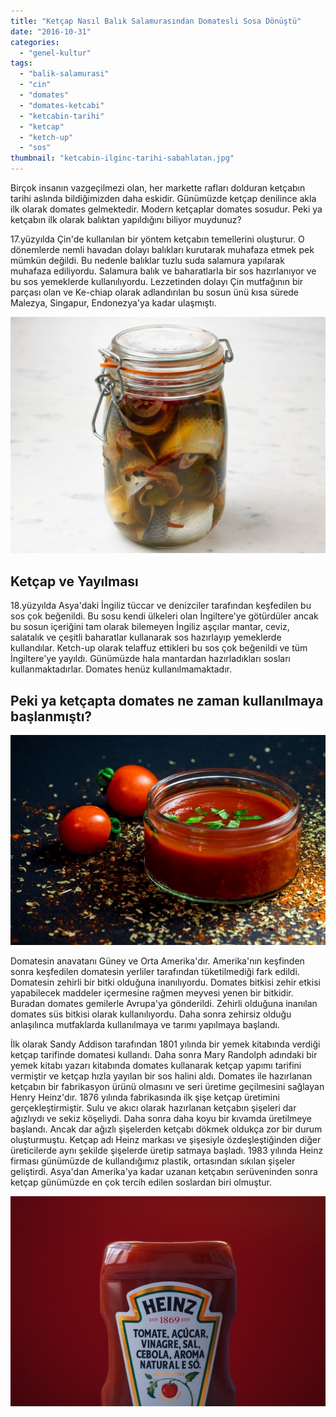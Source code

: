 ```yaml
---
title: "Ketçap Nasıl Balık Salamurasından Domatesli Sosa Dönüştü"
date: "2016-10-31"
categories: 
  - "genel-kultur"
tags: 
  - "balik-salamurasi"
  - "cin"
  - "domates"
  - "domates-ketcabi"
  - "ketcabin-tarihi"
  - "ketcap"
  - "ketch-up"
  - "sos"
thumbnail: "ketcabin-ilginc-tarihi-sabahlatan.jpg"
---
```


Birçok insanın vazgeçilmezi olan, her markette rafları dolduran ketçabın tarihi aslında bildiğimizden daha eskidir. Günümüzde ketçap denilince akla ilk olarak domates gelmektedir. Modern ketçaplar domates sosudur. Peki ya ketçabın ilk olarak balıktan yapıldığını biliyor muydunuz?

17.yüzyılda Çin'de kullanılan bir yöntem ketçabın temellerini oluşturur. O dönemlerde nemli havadan dolayı balıkları kurutarak muhafaza etmek pek mümkün değildi. Bu nedenle balıklar tuzlu suda salamura yapılarak muhafaza ediliyordu. Salamura balık ve baharatlarla bir sos hazırlanıyor ve bu sos yemeklerde kullanılıyordu. Lezzetinden dolayı Çin mutfağının bir parçası olan ve Ke-chiap olarak adlandırılan bu sosun ünü kısa sürede Malezya, Singapur, Endonezya'ya kadar ulaşmıştı.

![Balık salamurası](images/balik-salamurasi.jpg)

## Ketçap ve Yayılması

18.yüzyılda Asya'daki İngiliz tüccar ve denizciler tarafından keşfedilen bu sos çok beğenildi. Bu sosu kendi ülkeleri olan İngiltere'ye götürdüler ancak bu sosun içeriğini tam olarak bilemeyen İngiliz aşçılar mantar, ceviz, salatalık ve çeşitli baharatlar kullanarak sos hazırlayıp yemeklerde kullandılar. Ketch-up olarak telaffuz ettikleri bu sos çok beğenildi ve tüm İngiltere'ye yayıldı. Günümüzde hala mantardan hazırladıkları sosları kullanmaktadırlar. Domates henüz kullanılmamaktadır.

## Peki ya ketçapta domates ne zaman kullanılmaya başlanmıştı?

![Domates ketçabı](images/domates-ketcabi-sabahlatan.jpg)

Domatesin anavatanı Güney ve Orta Amerika'dır. Amerika'nın keşfinden sonra keşfedilen domatesin yerliler tarafından tüketilmediği fark edildi. Domatesin zehirli bir bitki olduğuna inanılıyordu. Domates bitkisi zehir etkisi yapabilecek maddeler içermesine rağmen meyvesi yenen bir bitkidir. Buradan domates gemilerle Avrupa'ya gönderildi. Zehirli olduğuna inanılan domates süs bitkisi olarak kullanılıyordu. Daha sonra zehirsiz olduğu anlaşılınca mutfaklarda kullanılmaya ve tarımı yapılmaya başlandı.

İlk olarak Sandy Addison tarafından 1801 yılında bir yemek kitabında verdiği ketçap tarifinde domatesi kullandı. Daha sonra Mary Randolph adındaki bir yemek kitabı yazarı kitabında domates kullanarak ketçap yapımı tarifini vermiştir ve ketçap hızla yayılan bir sos halini aldı. Domates ile hazırlanan ketçabın bir fabrikasyon ürünü olmasını ve seri üretime geçilmesini sağlayan Henry Heinz'dır. 1876 yılında fabrikasında ilk şişe ketçap üretimini gerçekleştirmiştir. Sulu ve akıcı olarak hazırlanan ketçabın şişeleri dar ağızlıydı ve sekiz köşeliydi. Daha sonra daha koyu bir kıvamda üretilmeye başlandı. Ancak dar ağızlı şişelerden ketçabı dökmek oldukça zor bir durum oluşturmuştu. Ketçap adı Heinz markası ve şişesiyle özdeşleştiğinden diğer üreticilerde aynı şekilde şişelerde üretip satmaya başladı. 1983 yılında Heinz firması günümüzde de kullandığımız plastik, ortasından sıkılan şişeler geliştirdi. Asya'dan Amerika'ya kadar uzanan ketçabın serüveninden sonra ketçap günümüzde en çok tercih edilen soslardan biri olmuştur.

![Heinz Ketçap](images/heinz-ketcap-sabahlatan.jpg)
